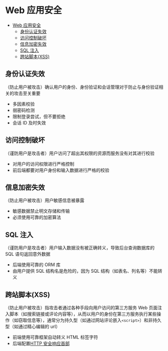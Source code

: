 # Web 应用安全

- [Web 应用安全](#web-应用安全)
  - [身份认证失效](#身份认证失效)
  - [访问控制破坏](#访问控制破坏)
  - [信息加密失效](#信息加密失效)
  - [SQL 注入](#sql-注入)
  - [跨站脚本(XSS)](#跨站脚本xss)

## 身份认证失效

（防止用户被攻击）确认用户的身份、身份验证和会话管理对于防止与身份验证相关的攻击至关重要

- 多因素校验
- 弱密码检测
- 限制登录尝试，但不要拒绝
- 会话 ID 及时失效

## 访问控制破坏

（谨防用户是攻击者）用户访问了超出其权限的资源而服务没有对其进行校验

- 对用户的访问权限进行严格控制
- 前后端都要对用户身份和输入数据进行严格的校验

## 信息加密失效

（防止用户被攻击）用户敏感信息被暴露

- 敏感数据禁止明文存储和传输
- 必须使用可靠的加密算法

## SQL 注入

（谨防用户是攻击者）用户输入数据没有被正确转义，导致后台查询数据库的 SQL 语句返回意外数据

- 后端使用可靠的 ORM 库
- 由用户提供 SQL 结构名是危险的，因为 SQL 结构（如表名、列名等）不能转义

## 跨站脚本(XSS)

（防止用户被攻击）指攻击者通过各种手段向用户访问的第三方服务 Web 页面注入脚本（如搜索链接或评论内容等），从而以用户的身份在第三方服务执行某些操作（如窃取信息等），通常分为持久型（如通过网站评论嵌入`<script>`）和非持久型（如通过精心编辑的 url）

- 前端使用可靠框架自动转义 HTML 标签字符
- 后端配置[HTTP 安全响应首部](http.md#安全)
